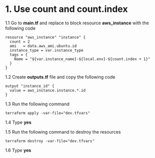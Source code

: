 # 1. Use count and count.index 

1.1 Go to **main.tf** and replace to block resource **aws_instance** with the following code
```
resource "aws_instance" "instance" {
  count = 2
  ami   = data.aws_ami.ubuntu.id
  instance_type = var.instance_type
  tags = {
    Name = "${var.instance_name}-${local.env}-${count.index + 1}"
  }
}
```
1.2 Create **outputs.tf** file and copy the following code
```
output "instance_id" {
  value = aws_instance.instance.*.id
}
```
1.3 Run the following command
```
terraform apply -var-file="dev.tfvars"
```
1.4 Type **yes**

1.5 Run the following command to destroy the resources
```
terraform destroy -var-file="dev.tfvars"
```
1.6 Type **yes**